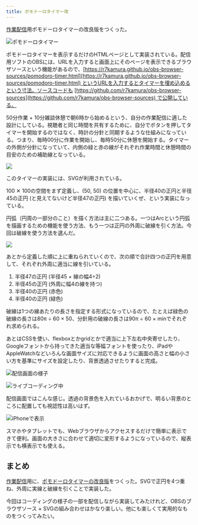 ```yaml
---
title: ポモドーロタイマー改
---
```

[作業配信](https://www.youtube.com/c/r7kamura)用ポモドーロタイマーの改良版をつくった。

![](https://lh4.googleusercontent.com/A0rtAgiVtjWj0DJcDRMpW4Xd-35wQxjBs-bl7qmDqZqFD07J0jAdw0L2NKpRMWmV0vhERC0mhwupHGD6x47t8OX1qXhijRm0VqDmtJGFqj2VCeP4tdI_RbeWXFdVFBf-L3HCJSyjJ3Mk_82sL2U5W81NBCDs32fU-8NOpPqov1Nh8UdWbu-Ma_yrG30etA "ポモドーロタイマー")

ポモドーロタイマーを表示するだけのHTMLページとして実装されている。配信用ソフトのOBSには、URLを入力すると画面上にそのページを表示できるブラウザソースという機能があるので、[https://r7kamura.github.io/obs-browser-sources/pomodoro-timer.html](https://r7kamura.github.io/obs-browser-sources/pomodoro-timer.html) というURLを入力するとタイマーを埋め込めるという寸法。ソースコードも [https://github.com/r7kamura/obs-browser-sources](https://github.com/r7kamura/obs-browser-sources) で公開している。

50分作業 + 10分雑談休憩で朝6時から始めるという、自分の作業配信に適した設計にしている。視聴者と同じ時間を共有するために、自分でボタンを押してタイマーを開始するのではなく、時計の分針と同期するような仕組みになっている。つまり、毎時00分に作業を開始し、毎時50分に休憩を開始する。タイマーの外側が分針になっていて、内側の緑と赤の線がそれぞれ作業時間と休憩時間の目安のための補助線となっている。

![](https://lh5.googleusercontent.com/CoRQbBXQBb0naQe406e-SWngOl9bnCIFYtbheW8i4_aHi2sk-Y4jZpNYRH_qnJloLxWrK6qvCyZuHwhoy67sXE8AujU86gRTtdxdmGW9qqircAp2kVGw342fu8HYpK1QwYJUBmMhdNTcen1jovk-CvmeH8ep7_sQAcboF_j2VdnQwo0spqW7b7JEGwZQjQ)

このタイマーの実装には、SVGが利用されている。

100 ✕ 100の空間をまず定義し、(50, 50) の位置を中心に、半径40の正円と半径45の正円 (と見えてないけど半径47の正円) を描いていくぜ、という実装になっている。

円弧（円周の一部分のこと）を描く方法は主に二つある。一つはArcという円弧を描画するための機能を使う方法、もう一つは正円の外周に破線を引く方法。今回は破線を使う方法を選んだ。

![](https://lh4.googleusercontent.com/_g2__vmqW4rjGNltVepigIg5ntopJbSyAFjr-mN9Xm2zzbNvph4YokKSrK66tQul_dbKWTXO9mv7jbwwk5iTAcYNc_kmLShy_jYhgfPm2p9waXGmsR9DuJVru-NxOr8x_H-kBpfC7Ia6shfk_rb-aO5twCv9-dO5bPdcWePXZvK1C2995GFkGINa8DzTwA)

あとから定義した順に上に重ねられていくので、次の順で合計四つの正円を用意して、それぞれ外周に適当に線を引いている。

1.  半径47の正円 (半径45 + 線の幅4÷2)
2.  半径45の正円 (外周に幅4の線を持つ)
3.  半径40の正円 (赤色)
4.  半径40の正円 (緑色)

破線は1つの線あたりの長さを指定する形式になっているので、たとえば緑色の破線の長さは80π ÷ 60 × 50、分針用の破線の長さは90π ÷ 60 × minでそれぞれ求められる。

あとはCSSを使い、flexboxとかgridとかで適当に上下左右中央寄せしたり、Googleフォントから持ってきた適当な等幅フォントを使ったり、iPadやAppleWatchなどいろんな画面サイズに対応できるように画面の高さと幅の小さい方を基準にサイズを設定したり、背景透過させたりすると完成。

![](https://lh5.googleusercontent.com/EHWRmYRnjRY-xGLY-sIeNuzK84vYoRZPoCgOIn5a9wuW4GokarIYnZg1tv3ZpDdfRqxr_brdvoMLYLVwOBAMgROjj7eBePIWqyTxCQnED5pOeZOCiymdS-mGvsfgPlmzag3RAuD49eSvTPcZNRj8diV4Ik8ChQOLHbKbSygb0aC_mMpAQkMdT3IVYFjO1A "配信画面の様子")

![](https://lh6.googleusercontent.com/PhzRN8GlACsUqQyBgUg7UZpCgUyZuENOg14tEGdqLPOJ0p8uy6ii4COw1iJ0zifcLPpdTF816C3ZW93gtZqvZVV0o4L8bhoWrp0eUIUokAaxSK8v64CidU3zojumFM3XrgamFy-syNMlY0oddo6pOUlPB5pwDxYrD3-GZpNE_l11k5lneuVTl7y5ZJwp5A "ライブコーディング中")

配信画面ではこんな感じ。透過の背景色を入れているおかげで、明るい背景のところに配置しても視認性は高いはず。

![](https://lh5.googleusercontent.com/Ecz8grNxQSCLJiJQ2EiVzUUNQGQE3DKyDwBDU9becWCAj1igJRvmrAK1WYH-aLBYTg3IMh2AesnGZ6HgOWF1M2ljtMuZ0RMYXwzy8A9DWquhl816VZGpvGMfPOXxjvoVY8EuQ6RfMpI3C_CEFAxArD2zI00myrOOVBBEuGs5dmdmofUd3GEJJCg0QwBE4w "iPhoneで表示")

スマホやタブレットでも、Webブラウザからアクセスするだけで簡単に表示できて便利。画面の大きさに合わせて適切に変形するようになっているので、縦表示でも横表示でも使える。

まとめ
---

[作業配信](https://www.youtube.com/c/r7kamura)用に、[ポモドーロタイマーの改良版](https://github.com/r7kamura/obs-browser-sources)をつくった。SVGで正円を4つ重ね、外周に実線と破線を引くことで実装した。

今回はコーディングの様子の一部を配信しながら実装してみたけれど、OBSのブラウザソース × SVGの組み合わせはかなり楽しい。他にも楽しくて実用的なものをつくってみたい。
